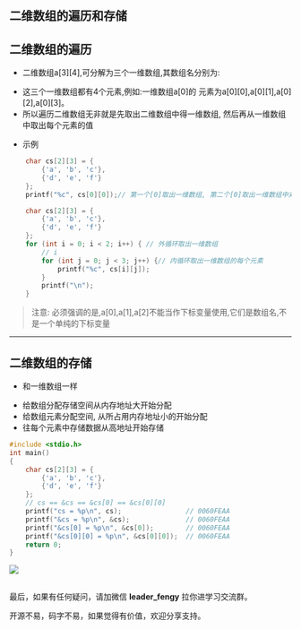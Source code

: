 ## 二维数组的遍历和存储

## 二维数组的遍历

- 二维数组a[3][4],可分解为三个一维数组,其数组名分别为:

+ 这三个一维数组都有4个元素,例如:一维数组a[0]的 元素为a[0][0],a[0][1],a[0][2],a[0][3]。
+ 所以遍历二维数组无非就是先取出二维数组中得一维数组, 然后再从一维数组中取出每个元素的值

- 示例

```c
    char cs[2][3] = {
        {'a', 'b', 'c'},
        {'d', 'e', 'f'}
    };
    printf("%c", cs[0][0]);// 第一个[0]取出一维数组, 第二个[0]取出一维数组中对应的元素
```

```c
    char cs[2][3] = {
        {'a', 'b', 'c'},
        {'d', 'e', 'f'}
    };
    for (int i = 0; i < 2; i++) { // 外循环取出一维数组
        // i
        for (int j = 0; j < 3; j++) {// 内循环取出一维数组的每个元素
            printf("%c", cs[i][j]);
        }
        printf("\n");
    }
```

> 注意: 必须强调的是,a[0],a[1],a[2]不能当作下标变量使用,它们是数组名,不是一个单纯的下标变量

---

## 二维数组的存储

- 和一维数组一样

+ 给数组分配存储空间从内存地址大开始分配
+ 给数组元素分配空间, 从所占用内存地址小的开始分配
+ 往每个元素中存储数据从高地址开始存储

```c
#include <stdio.h>
int main()
{
    char cs[2][3] = {
        {'a', 'b', 'c'},
        {'d', 'e', 'f'}
    };
    // cs == &cs == &cs[0] == &cs[0][0]
    printf("cs = %p\n", cs);                // 0060FEAA
    printf("&cs = %p\n", &cs);              // 0060FEAA
    printf("&cs[0] = %p\n", &cs[0]);        // 0060FEAA
    printf("&cs[0][0] = %p\n", &cs[0][0]);  // 0060FEAA
    return 0;
}
```

![](https://img-blog.csdnimg.cn/img_convert/b3da2217fbaf93e346a390a47cad9a50.png)

## 

最后，如果有任何疑问，请加微信 **leader_fengy** 拉你进学习交流群。

开源不易，码字不易，如果觉得有价值，欢迎分享支持。
